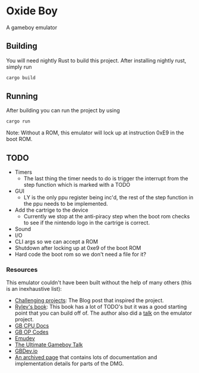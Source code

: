 # Oxide Boy

A gameboy emulator

## Building

You will need nightly Rust to build this project. After installing nightly rust, simply run

```sh
cargo build
```

## Running

After building you can run the project by using

```sh
cargo run
```

Note: Without a ROM, this emulator will lock up at instruction 0xE9 in the boot ROM.

## TODO

* Timers
  * The last thing the timer needs to do is trigger the interrupt from the step function which is marked with a TODO
* GUI
  * LY is the only ppu register being inc'd, the rest of the step function in the ppu needs to be implemented.
* Add the cartrige to the device
  * Currently we stop at the anti-piracy step when the boot rom checks to see if the nintendo logo in the cartrige is correct.
* Sound
* I/O
* CLI args so we can accept a ROM
* Shutdown after locking up at 0xe9 of the boot ROM
* Hard code the boot rom so we don't need a file for it?

### Resources

This emulator couldn't have been built without the help of many others (this is an inexhaustive list):

* [Challenging projects](https://web.eecs.utk.edu/~azh/blog/challengingprojects.html): The Blog post that inspired the project.
* [Rylev's book](https://rylev.github.io/DMG-01/public/book/introduction.html): This book has a lot of TODO's but it was a good starting point that you can build off of. The author also did a [talk](https://media.ccc.de/v/rustfest-rome-3-gameboy-emulator#t=1551) on the emulator project.
* [GB CPU Docs](http://marc.rawer.de/Gameboy/Docs/GBCPUman.pdf)
* [GB OP Codes](https://www.pastraiser.com/cpu/gameboy/gameboy_opcodes.html)
* [Emudev](https://emudev.de/gameboy-emulator/overview/)
* [The Ultimate Gameboy Talk](https://www.youtube.com/watch?v=HyzD8pNlpwI&t=29m12s)
* [GBDev.io](https://gbdev.io/)
* [An archived page](https://web.archive.org/web/20181011215339/http://www.codeslinger.co.uk/pages/projects/gameboy.html) that contains lots of documentation and implementation details for parts of the DMG.
